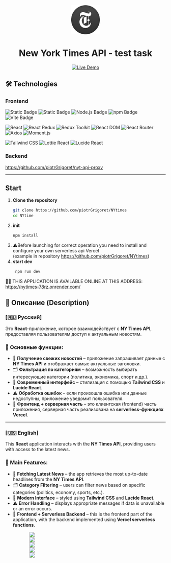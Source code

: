
<div align="center">
  <img src="/public/assets/png/times.png" alt="logo" width="18%">
  <h1>New York Times API - test task</h1>
  
  [![Live Demo](https://img.shields.io/badge/Live_Demo-8A2BE2?style=for-the-badge&logo=render&logoColor=white)]([https://githubsearch-orh8.onrender.com](https://nytimes-78rz.onrender.com/))

</div>

## 🛠️ Technologies

### Frontend
![Static Badge](https://img.shields.io/badge/https%3A%2F%2Fimg.shields.io%2Fbadge%2Fany_text--blue?logo=javascript&logoColor=%23F7DF1E&label=JavaScript&color=%23F7DF1E&link=https%3A%2F%2Fru.wikipedia.org%2Fwiki%2FJavaScript)
![Static Badge](https://img.shields.io/badge/5.7.2-%230d79f2?logo=TypeScript&label=TypeScript&labelColor=dark-gray)
![Node.js Badge](https://img.shields.io/badge/Node.js-20.17.0-339933?logo=node.js&label=Node.js)
![npm Badge](https://img.shields.io/badge/npm-11.1.0-CB3837?logo=npm&label=npm)
![Vite Badge](https://img.shields.io/badge/Vite-6.2.0-646CFF?logo=vite&label=Vite)

![React](https://img.shields.io/badge/React-19.0.0-61DAFB?logo=react&logoColor=white)
![React Redux](https://img.shields.io/badge/react--redux-9.2.0-764ABC?logo=redux&logoColor=white)
![Redux Toolkit](https://img.shields.io/badge/Redux_Toolkit-2.6.1-764ABC?logo=redux&logoColor=white)
![React DOM](https://img.shields.io/badge/react--dom-19.0.0-61DAFB?logo=react&logoColor=%2320232a)
![React Router](https://img.shields.io/badge/react--router--dom-7.3.0-CA4245?logo=react-router&logoColor=white)
![Axios](https://img.shields.io/badge/axios-1.8.3-5A29E4?logo=axios&logoColor=white)
![Moment.js](https://img.shields.io/badge/moment-2.30.1-003399?logo=javascript&logoColor=white)

![Tailwind CSS](https://img.shields.io/badge/Tailwind-v3.4.1-38BDF8?logo=tailwind-css&logoColor=white)
![Lottie React](https://img.shields.io/badge/lottie--react-2.4.1-58A4B0?logo=lottiefiles&logoColor=white)
![Lucide React](https://img.shields.io/badge/lucide--react-0.479.0-2D8CFF?logo=data:image/svg+xml;base64,PHN2ZyB3aWR0aD0iMjQiIGhlaWdodD0iMjQiIHZpZXdCb3g9IjAgMCAyNCAyNCIgZmlsbD0ibm9uZSIgeG1sbnM9Imh0dHA6Ly93d3cudzMub3JnLzIwMDAvc3ZnIj4KPHBhdGggZD0iTTMgMTJIMjFNNyA4TDMgMTJMNyAxNk0xNyA4TDIxIDEyTDE3IDE2IiBzdHJva2U9IndoaXRlIiBzdHJva2Utd2lkdGg9IjIiIHN0cm9rZS1saW5lY2FwPSJyb3VuZCIgc3Ryb2tlLWxpbmVqb2luPSJyb3VuZCIvPgo8L3N2Zz4K&logoColor=white)

### Backend

https://github.com/piotrGrigoret/nyt-api-proxy


---

## Start


1. **Clone the repository**
   ```bash
   git clone https://github.com/piotrGrigoret/NYtimes
   cd NYtime
2. **init**
   ```bash
   npm install
3. ⚠️Before launching for correct operation you need to install and configure your own serverless api Vercel <br> (example in repository https://github.com/piotrGrigoret/NYtimes)
4. **start dev** 
    ```bash
     npm run dev

🚀✅ THIS APPLICATION IS AVAILABLE ONLINE AT THIS ADDRESS: https://nytimes-78rz.onrender.com/ 

## 📌 Описание (Description)

### [🇷🇺 Русский]  
Это **React**-приложение, которое взаимодействует с **NY Times API**, предоставляя пользователям доступ к актуальным новостям.  

### 🔹 Основные функции:
- 📢 **Получение свежих новостей** – приложение запрашивает данные с **NY Times API** и отображает самые актуальные заголовки.  
- 🗂️ **Фильтрация по категориям** – возможность выбирать интересующие категории (политика, экономика, спорт и др.).  
- 🎨 **Современный интерфейс** – стилизация с помощью **Tailwind CSS** и **Lucide React**.  
- ⚠️ **Обработка ошибок** – если произошла ошибка или данные недоступны, приложение уведомит пользователя.  
- 🔄 **Фронтенд + серверная часть** – это клиентская (frontend) часть приложения, серверная часть реализована на **serverless-функциях Vercel**.  

---

### [🇺🇸 English]  
This **React** application interacts with the **NY Times API**, providing users with access to the latest news.  

### 🔹 Main Features:
- 📢 **Fetching Latest News** – the app retrieves the most up-to-date headlines from the **NY Times API**.  
- 🗂️ **Category Filtering** – users can filter news based on specific categories (politics, economy, sports, etc.).  
- 🎨 **Modern Interface** – styled using **Tailwind CSS** and **Lucide React**.  
- ⚠️ **Error Handling** – displays appropriate messages if data is unavailable or an error occurs.  
- 🔄 **Frontend + Serverless Backend** – this is the frontend part of the application, with the backend implemented using **Vercel serverless functions**.  

<div style="display: flex; flex-direction: column; align-items: center;" align="center">
  <img src="/public/assets/png/git1.png" width="70%">
  <img src="/public/assets/png/git2.png" width="70%">
  <img src="/public/assets/png/git3.png" width="70%">
  <img src="/public/assets/png/git4.png" width="70%">
  <img src="/public/assets/png/git5.png" width="70%">
</div>
